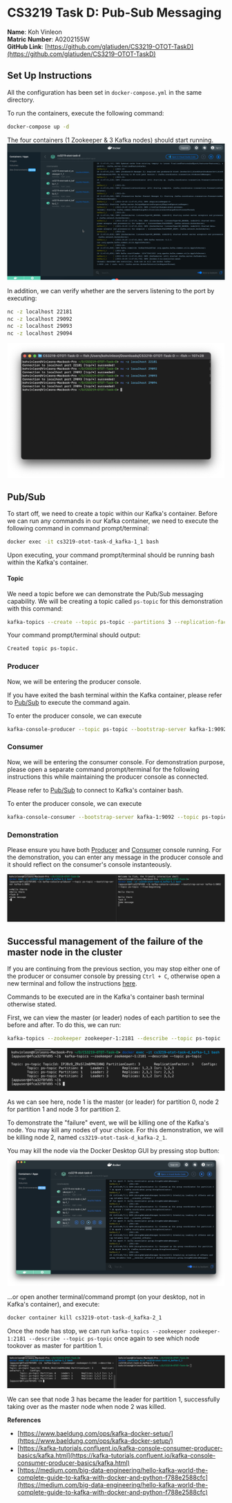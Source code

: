 # CS3219 Task D: Pub-Sub Messaging
**Name**: Koh Vinleon <br/>
**Matric Number**: A0202155W <br/>
**GitHub Link**: [https://github.com/glatiuden/CS3219-OTOT-TaskD](https://github.com/glatiuden/CS3219-OTOT-TaskD)

## Set Up Instructions
All the configuration has been set in `docker-compose.yml` in the same directory.

To run the containers, execute the following command:
```bash
docker-compose up -d
```

The four containers (1 Zookeeper & 3 Kafka nodes) should start running.
![Run](images/SS-Running.png)

In addition, we can verify whether are the servers listening to the port by executing:
```bash
nc -z localhost 22181
nc -z localhost 29092
nc -z localhost 29093
nc -z localhost 29094
```

![Ports](images/SS-Ports.png)

## Pub/Sub

To start off, we need to create a topic within our Kafka's container.
Before we can run any commands in our Kafka container, we need to execute the following command in command prompt/terminal:
```bash
docker exec -it cs3219-otot-task-d_kafka-1_1 bash
```

Upon executing, your command prompt/terminal should be running bash within the Kafka's container.

#### Topic
We need a topic before we can demonstrate the Pub/Sub messaging capability. We will be creating a topic called `ps-topic` for this demonstration with this command:
```bash
kafka-topics --create --topic ps-topic --partitions 3 --replication-factor 3 --zookeeper zookeeper-1:2181
```

Your command prompt/terminal should output:
```bash
Created topic ps-topic.
```

<div style="page-break-after: always;"></div>

### Producer
Now, we will be entering the producer console.

If you have exited the bash terminal within the Kafka container, please refer to [Pub/Sub](#Pub/Sub) to execute the command again.

To enter the producer console, we can execute
```bash
kafka-console-producer --topic ps-topic --bootstrap-server kafka-1:9092
```

### Consumer
Now, we will be entering the consumer console. For demonstration purpose, please open a separate command prompt/terminal for the following instructions this while maintaining the producer console as connected.

Please refer to [Pub/Sub](#Pub/Sub) to connect to Kafka's container bash.

To enter the producer console, we can execute
```bash
kafka-console-consumer --bootstrap-server kafka-1:9092 --topic ps-topic --from-beginning
```

### Demonstration
Please ensure you have both [Producer](#Producer) and [Consumer](#Consumer) console running. For the demonstration, you can enter any message in the producer console and it should reflect on the consumer's console instanteously.

![Demo](images/SS-Demo.png)

<div style="page-break-after: always;"></div>

## Successful management of the failure of the master node in the cluster

If you are continuing from the previous section, you may stop either one of the producer or consumer console by pressing `Ctrl + C`, otherwise open a new terminal and follow the instructions [here](#Pub/Sub).

Commands to be executed are in the Kafka's container bash terminal otherwise stated.

First, we can view the master (or leader) nodes of each partition to see the before and after. To do this, we can run:
```bash
kafka-topics --zookeeper zookeeper-1:2181 --describe --topic ps-topic
```

![Before](images/SS-Before.png)

As we can see here, node 1 is the master (or leader) for partition 0, node 2 for partition 1 and node 3 for partition 2. 

To demonstrate the "failure" event, we will be killing one of the Kafka's node. You may kill any nodes of your choice. For this demonstration, we will be killing node 2, named `cs3219-otot-task-d_kafka-2_1`.

You may kill the node via the Docker Desktop GUI by pressing stop button:
![Kill](images/SS-Kill.png)

...or open another terminal/command prompt (on your desktop, not in Kafka's container), and execute:
```bash
docker container kill cs3219-otot-task-d_kafka-2_1
```

Once the node has stop, we can run `kafka-topics --zookeeper zookeeper-1:2181 --describe --topic ps-topic` once again to see which node tookover as master for partition 1.

![After](images/SS-After.png)

We can see that node 3 has became the leader for partition 1, successfully taking over as the master node when node 2 was killed.

**References**
- [https://www.baeldung.com/ops/kafka-docker-setup/](https://www.baeldung.com/ops/kafka-docker-setup/)
- [https://kafka-tutorials.confluent.io/kafka-console-consumer-producer-basics/kafka.html](https://kafka-tutorials.confluent.io/kafka-console-consumer-producer-basics/kafka.html)
- [https://medium.com/big-data-engineering/hello-kafka-world-the-complete-guide-to-kafka-with-docker-and-python-f788e2588cfc](https://medium.com/big-data-engineering/hello-kafka-world-the-complete-guide-to-kafka-with-docker-and-python-f788e2588cfc)
